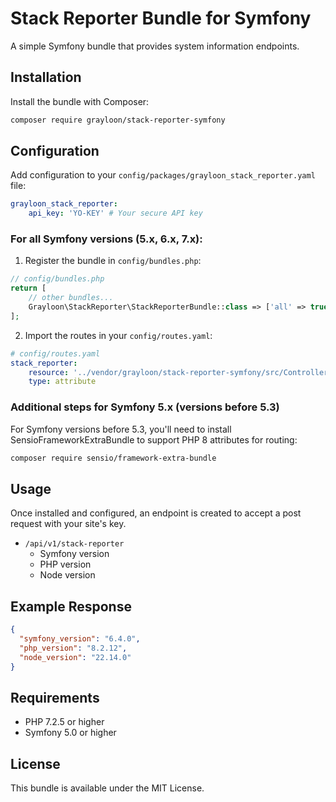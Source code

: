 # Stack Reporter Bundle for Symfony

A simple Symfony bundle that provides system information endpoints.

## Installation

Install the bundle with Composer:

```bash
composer require grayloon/stack-reporter-symfony
```

## Configuration

Add configuration to your `config/packages/grayloon_stack_reporter.yaml` file:

```yaml
grayloon_stack_reporter:
    api_key: 'YO-KEY' # Your secure API key
```

### For all Symfony versions (5.x, 6.x, 7.x):

1. Register the bundle in `config/bundles.php`:

```php
// config/bundles.php
return [
    // other bundles...
    Grayloon\StackReporter\StackReporterBundle::class => ['all' => true],
];
```

2. Import the routes in your `config/routes.yaml`:

```yaml
# config/routes.yaml
stack_reporter:
    resource: '../vendor/grayloon/stack-reporter-symfony/src/Controller/'
    type: attribute
```

### Additional steps for Symfony 5.x (versions before 5.3)

For Symfony versions before 5.3, you'll need to install SensioFrameworkExtraBundle to support PHP 8 attributes for routing:

```bash
composer require sensio/framework-extra-bundle
```

## Usage

Once installed and configured, an endpoint is created to accept a post request with your site's key.

- `/api/v1/stack-reporter`
  - Symfony version
  - PHP version
  - Node version

## Example Response

```json
{
  "symfony_version": "6.4.0",
  "php_version": "8.2.12",
  "node_version": "22.14.0"
}
```

## Requirements

- PHP 7.2.5 or higher
- Symfony 5.0 or higher

## License

This bundle is available under the MIT License.